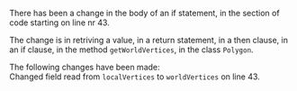 There has been a change in the body of an if statement, in the section of code starting on line nr 43.
  
The change is in retriving a value, in a return statement, in a then clause, in an if clause, in the method ```getWorldVertices```, in the class ```Polygon```.
  
The following changes have been made:  
Changed field read from ```localVertices``` to ```worldVertices``` on line 43.  
